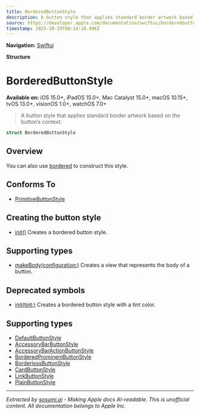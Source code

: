 ```yaml
---
title: BorderedButtonStyle
description: A button style that applies standard border artwork based on the button’s context.
source: https://developer.apple.com/documentation/swiftui/borderedbuttonstyle
timestamp: 2025-10-29T00:14:18.496Z
---
```


**Navigation:** [Swiftui](/documentation/swiftui)

**Structure**

# BorderedButtonStyle

**Available on:** iOS 15.0+, iPadOS 15.0+, Mac Catalyst 15.0+, macOS 10.15+, tvOS 13.0+, visionOS 1.0+, watchOS 7.0+

> A button style that applies standard border artwork based on the button’s context.

```swift
struct BorderedButtonStyle
```

## Overview

You can also use [bordered](/documentation/swiftui/primitivebuttonstyle/bordered) to construct this style.

## Conforms To

- [PrimitiveButtonStyle](/documentation/swiftui/primitivebuttonstyle)

## Creating the button style

- [init()](/documentation/swiftui/borderedbuttonstyle/init()) Creates a bordered button style.

## Supporting types

- [makeBody(configuration:)](/documentation/swiftui/borderedbuttonstyle/makebody(configuration:)) Creates a view that represents the body of a button.

## Deprecated symbols

- [init(tint:)](/documentation/swiftui/borderedbuttonstyle/init(tint:)) Creates a bordered button style with a tint color.

## Supporting types

- [DefaultButtonStyle](/documentation/swiftui/defaultbuttonstyle)
- [AccessoryBarButtonStyle](/documentation/swiftui/accessorybarbuttonstyle)
- [AccessoryBarActionButtonStyle](/documentation/swiftui/accessorybaractionbuttonstyle)
- [BorderedProminentButtonStyle](/documentation/swiftui/borderedprominentbuttonstyle)
- [BorderlessButtonStyle](/documentation/swiftui/borderlessbuttonstyle)
- [CardButtonStyle](/documentation/swiftui/cardbuttonstyle)
- [LinkButtonStyle](/documentation/swiftui/linkbuttonstyle)
- [PlainButtonStyle](/documentation/swiftui/plainbuttonstyle)

---

*Extracted by [sosumi.ai](https://sosumi.ai) - Making Apple docs AI-readable.*
*This is unofficial content. All documentation belongs to Apple Inc.*

